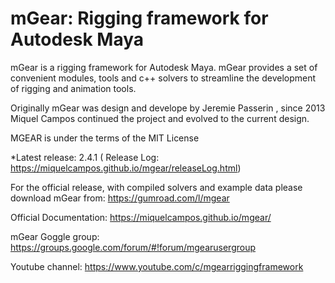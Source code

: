 # mGear: Rigging framework for Autodesk Maya

mGear is a rigging framework for Autodesk Maya. mGear provides a set of convenient modules, tools and c++ solvers to streamline the development of rigging and animation tools.

Originally mGear was design and develope by Jeremie Passerin , since 2013 Miquel Campos continued the project and evolved to the current design.

MGEAR is under the terms of the MIT License

*Latest release: 2.4.1 ( Release Log: https://miquelcampos.github.io/mgear/releaseLog.html)

For the official release, with compiled solvers and example data please download mGear from: https://gumroad.com/l/mgear

Official Documentation: https://miquelcampos.github.io/mgear/

mGear Goggle group: https://groups.google.com/forum/#!forum/mgearusergroup

Youtube channel: https://www.youtube.com/c/mgearriggingframework
